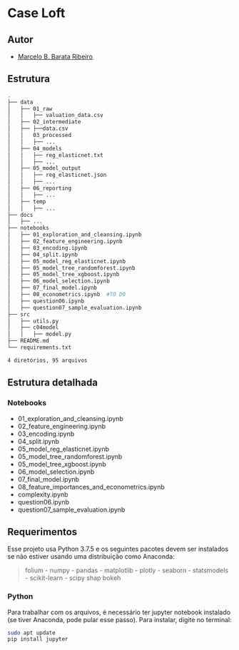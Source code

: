 # Case Loft

## Autor
* [Marcelo B. Barata Ribeiro](https://www.linkedin.com/in/marcelobarataribeiro/)

## Estrutura

```bash
.
├── data
│   ├── 01_raw
│   │   ├── valuation_data.csv
│   ├── 02_intermediate
│   ├── ├──data.csv
│   │   03_processed
│   │   ├── ...
│   ├── 04_models
│   │   ├── reg_elasticnet.txt
│   │   ├── ...
│   ├── 05_model_output
│   │   ├── reg_elasticnet.json
│   │   ├── ...
│   ├── 06_reporting
│   │   ├── ...
│   ├── temp
│   │   ├── ...
├── docs
│   ├── ...
├── notebooks
│   ├── 01_exploration_and_cleansing.ipynb
│   ├── 02_feature_engineering.ipynb
│   ├── 03_encoding.ipynb
│   ├── 04_split.ipynb
│   ├── 05_model_reg_elasticnet.ipynb
│   ├── 05_model_tree_randomforest.ipynb
│   ├── 05_model_tree_xgboost.ipynb
│   ├── 06_model_selection.ipynb
│   ├── 07_final_model.ipynb
│   ├── 08_econometrics.ipynb  #TO DO
│   ├── question06.ipynb
│   ├── question07_sample_evaluation.ipynb
├── src
│   ├── utils.py
│   ├── c04model
│   │   ├── model.py
├── README.md
└── requirements.txt

4 diretórios, 95 arquivos

```


## Estrutura detalhada

### Notebooks
* 01_exploration_and_cleansing.ipynb
* 02_feature_engineering.ipynb
* 03_encoding.ipynb
* 04_split.ipynb
* 05_model_reg_elasticnet.ipynb
* 05_model_tree_randomforest.ipynb
* 05_model_tree_xgboost.ipynb
* 06_model_selection.ipynb
* 07_final_model.ipynb
* 08_feature_importances_and_econometrics.ipynb
* complexity.ipynb
* question06.ipynb
* question07_sample_evaluation.ipynb

## Requerimentos
Esse projeto usa Python 3.7.5 e os seguintes pacotes devem ser instalados se não estiver usando uma distribuição como Anaconda:

> folium - numpy - pandas - matplotlib - plotly - seaborn - statsmodels - scikit-learn - scipy
shap
bokeh

### Python
Para trabalhar com os arquivos, é necessário ter jupyter notebook instalado (se tiver Anaconda, pode pular esse passo). Para instalar, digite no terminal:
```sh
sudo apt update
pip install jupyter
```